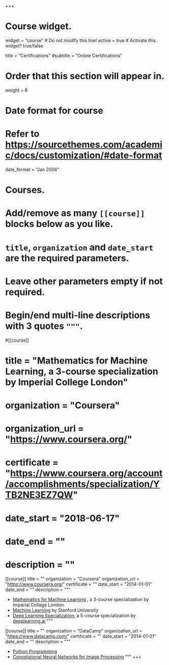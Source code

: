 +++
# Course widget.
widget = "course"  # Do not modify this line!
active = true  # Activate this widget? true/false

title = "Certifications"
#subtitle = "Online Certifications"

# Order that this section will appear in.
weight = 8

# Date format for course
#   Refer to https://sourcethemes.com/academic/docs/customization/#date-format
date_format = "Jan 2006"

# Courses.
#   Add/remove as many `[[course]]` blocks below as you like.
#   `title`, `organization` and `date_start` are the required parameters.
#   Leave other parameters empty if not required.
#   Begin/end multi-line descriptions with 3 quotes `"""`.

#[[course]]
#  title = "Mathematics for Machine Learning, a 3-course specialization by Imperial College London"
#  organization = "Coursera"
#  organization_url = "https://www.coursera.org/"
#  certificate = "https://www.coursera.org/account/accomplishments/specialization/YTB2NE3EZ7QW"
#  date_start = "2018-06-17"
#  date_end = ""
#  description = ""


[[course]]
  title = ""
  organization = "Coursera"
  organization_url = "https://www.coursera.org/"
  certificate = ""
  date_start = "2014-01-01"
  date_end = ""
  description = """
- [Mathematics for Machine Learning](https://www.coursera.org/account/accomplishments/specialization/YTB2NE3EZ7QW)
 , a 3-course specialization by Imperial College London
- [Machine Learning](https://www.coursera.org/account/accomplishments/certificate/ZV38P4V75J37) by Stanford University
-  [Deep Learning Specialization](https://www.coursera.org/account/accomplishments/specialization/9LMXMNUM4JYZ), a 5-course specialization by [deeplearning.ai](https://www.deeplearning.ai/)
  """

  [[course]]
  title = ""
  organization = "DataCamp"
  organization_url = "https://www.datacamp.com/"
  certificate = ""
  date_start = "2014-01-01"
  date_end = ""
  description = """
- [Python Programming](https://www.datacamp.com/statement-of-accomplishment/track/ce252f5c79b1249494a6f76c087f3bb48a230439)
- [Convolutional Neural Networks for Image Processing](https://www.datacamp.com/statement-of-accomplishment/course/83fdc34eec0c816589e636b775ab93b025882541) 
  """
+++